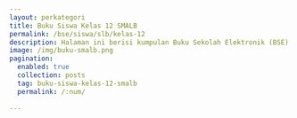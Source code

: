```yaml
---
layout: perkategori
title: Buku Siswa Kelas 12 SMALB
permalink: /bse/siswa/slb/kelas-12
description: Halaman ini berisi kumpulan Buku Sekolah Elektronik (BSE) Buku Siswa Satuan Pendidikan SMALB Kelas 12.
image: /img/buku-smalb.png
pagination: 
  enabled: true
  collection: posts
  tag: buku-siswa-kelas-12-smalb
  permalink: /:num/
  
---
```


